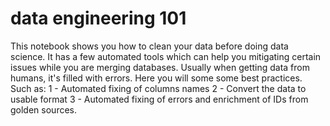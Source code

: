 # data engineering 101

This notebook shows you how to clean your data before doing data science. It has a few automated tools which can help you mitigating certain issues while you are merging databases. Usually when getting data from humans, it's filled with errors. Here you will some some best practices. Such as:
1 - Automated fixing of columns names
2 - Convert the data to usable format
3 - Automated fixing of errors and enrichment of IDs from golden sources. 

